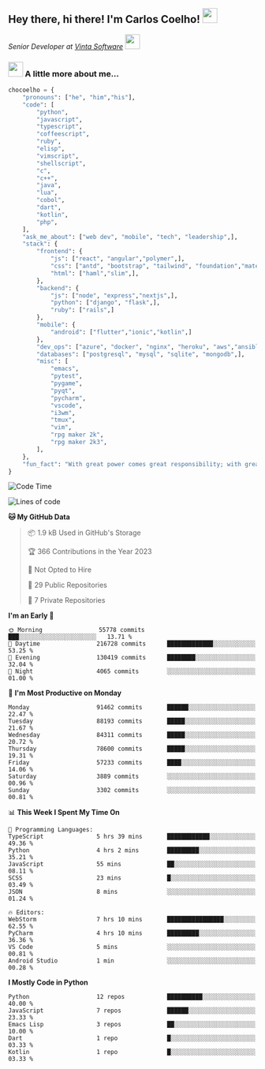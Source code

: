 <h2>Hey there, hi there! I'm Carlos Coelho! <img src="https://emoji.gg/assets/emoji/6680_this_is_fine.png" width="30"></h2>
<p><em>Senior Developer at <a href="http://www.vintasoftware.com">Vinta Software</a> <img src="https://emojis.slackmojis.com/emojis/images/1613461409/13263/bongocat_code.gif?1613461409" width="30"> 
</em></p>

### <img src="https://emojis.slackmojis.com/emojis/images/1597320283/10003/catjam.gif?1597320283" width="30"> A little more about me...  

```python
chocoelho = {
    "pronouns": ["he", "him","his"],
    "code": [
        "python",
        "javascript",
        "typescript",
        "coffeescript",
        "ruby",
        "elisp",
        "vimscript",
        "shellscript",
        "c",
        "c++",
        "java",
        "lua",
        "cobol",
        "dart",
        "kotlin",
        "php",
    ],
    "ask_me_about": ["web dev", "mobile", "tech", "leadership",],
    "stack": {
        "frontend": {
            "js": ["react", "angular","polymer",],
            "css": ["antd", "bootstrap", "tailwind", "foundation","material","sass","less",],
            "html": ["haml","slim",],
        },
        "backend": {
            "js": ["node", "express","nextjs",],
            "python": ["django", "flask",],
            "ruby": ["rails",]
        },
        "mobile": {
            "android": ["flutter","ionic","kotlin",]
        },
        "dev_ops": ["azure", "docker", "nginx", "heroku", "aws","ansible",],
        "databases": ["postgresql", "mysql", "sqlite", "mongodb",],
        "misc": [
            "emacs",
            "pytest",
            "pygame",
            "pyqt",
            "pycharm",
            "vscode",
            "i3wm",
            "tmux",
            "vim",
            "rpg maker 2k",
            "rpg maker 2k3",
        ],
    },
    "fun_fact": "With great power comes great responsibility; with great responsibility can come extreme stress"
}
```

<!--START_SECTION:waka-->
![Code Time](http://img.shields.io/badge/Code%20Time-1%2C810%20hrs%2022%20mins-blue)

![Lines of code](https://img.shields.io/badge/From%20Hello%20World%20I%27ve%20Written-1.1%20billion%20lines%20of%20code-blue)

**🐱 My GitHub Data** 

> 📦 1.9 kB Used in GitHub's Storage 
 > 
> 🏆 366 Contributions in the Year 2023
 > 
> 🚫 Not Opted to Hire
 > 
> 📜 29 Public Repositories 
 > 
> 🔑 7 Private Repositories 
 > 
**I'm an Early 🐤** 

```text
🌞 Morning                55778 commits       ███░░░░░░░░░░░░░░░░░░░░░░   13.71 % 
🌆 Daytime                216728 commits      █████████████░░░░░░░░░░░░   53.25 % 
🌃 Evening                130419 commits      ████████░░░░░░░░░░░░░░░░░   32.04 % 
🌙 Night                  4065 commits        ░░░░░░░░░░░░░░░░░░░░░░░░░   01.00 % 
```
📅 **I'm Most Productive on Monday** 

```text
Monday                   91462 commits       ██████░░░░░░░░░░░░░░░░░░░   22.47 % 
Tuesday                  88193 commits       █████░░░░░░░░░░░░░░░░░░░░   21.67 % 
Wednesday                84311 commits       █████░░░░░░░░░░░░░░░░░░░░   20.72 % 
Thursday                 78600 commits       █████░░░░░░░░░░░░░░░░░░░░   19.31 % 
Friday                   57233 commits       ████░░░░░░░░░░░░░░░░░░░░░   14.06 % 
Saturday                 3889 commits        ░░░░░░░░░░░░░░░░░░░░░░░░░   00.96 % 
Sunday                   3302 commits        ░░░░░░░░░░░░░░░░░░░░░░░░░   00.81 % 
```


📊 **This Week I Spent My Time On** 

```text
💬 Programming Languages: 
TypeScript               5 hrs 39 mins       ████████████░░░░░░░░░░░░░   49.36 % 
Python                   4 hrs 2 mins        █████████░░░░░░░░░░░░░░░░   35.21 % 
JavaScript               55 mins             ██░░░░░░░░░░░░░░░░░░░░░░░   08.11 % 
SCSS                     23 mins             █░░░░░░░░░░░░░░░░░░░░░░░░   03.49 % 
JSON                     8 mins              ░░░░░░░░░░░░░░░░░░░░░░░░░   01.24 % 

🔥 Editors: 
WebStorm                 7 hrs 10 mins       ████████████████░░░░░░░░░   62.55 % 
PyCharm                  4 hrs 10 mins       █████████░░░░░░░░░░░░░░░░   36.36 % 
VS Code                  5 mins              ░░░░░░░░░░░░░░░░░░░░░░░░░   00.81 % 
Android Studio           1 min               ░░░░░░░░░░░░░░░░░░░░░░░░░   00.28 % 
```

**I Mostly Code in Python** 

```text
Python                   12 repos            ██████████░░░░░░░░░░░░░░░   40.00 % 
JavaScript               7 repos             ██████░░░░░░░░░░░░░░░░░░░   23.33 % 
Emacs Lisp               3 repos             ██░░░░░░░░░░░░░░░░░░░░░░░   10.00 % 
Dart                     1 repo              █░░░░░░░░░░░░░░░░░░░░░░░░   03.33 % 
Kotlin                   1 repo              █░░░░░░░░░░░░░░░░░░░░░░░░   03.33 % 
```




<!--END_SECTION:waka-->
